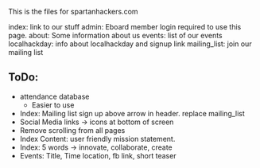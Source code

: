This is the files for spartanhackers.com

index: link to our stuff
admin: Eboard member login required to use this page.
about: Some information about us
events: list of our events
localhackday: info about localhackday and signup link
mailing_list: join our mailing list

## ToDo:
 - attendance database
   - Easier to use
 - Index: Mailing list sign up above arrow in header. replace mailing_list
 - Social Media links -> icons at bottom of screen
 - Remove scrolling from all pages
 - Index Content: user friendly mission statement.
 - Index: 5 words -> innovate, collaborate, create
 - Events: Title, Time location, fb link, short teaser

